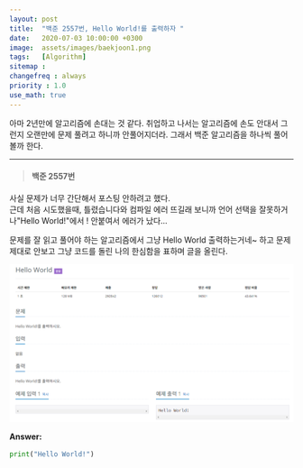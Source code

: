 ```yaml
---
layout: post
title:  "백준 2557번, Hello World!를 출력하자 "
date:   2020-07-03 10:00:00 +0300
image:  assets/images/baekjoon1.png
tags:   [Algorithm]
sitemap :
changefreq : always
priority : 1.0
use_math: true
---
```



아마 2년만에 알고리즘에 손대는 것 같다. 취업하고 나서는 알고리즘에 손도 안대서 그런지 오랜만에 문제 풀려고 하니까 안풀어지더라. 그래서  백준 알고리즘을 하나씩 풀어볼까 한다.



----------

> #### 백준 2557번

사실 문제가 너무 간단해서 포스팅 안하려고 했다.  
근데 처음 시도했을때, 틀렸습니다와 컴파일 에러 뜨길래 보니까 언어 선택을 잘못하거나"Hello World!"에서 ! 안붙여서 에러가 났다...


문제를 잘 읽고 풀어야 하는 알고리즘에서 그냥 Hello World 출력하는거네~ 하고 문제 제대로 안보고 그냥 코드를 돌린 나의 한심함을 표하며 글을 올린다. 


<center><img src="../assets/images/baekjoon1.png" ></center>


**Answer:**

```python 
print("Hello World!")
```

